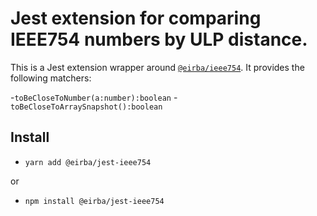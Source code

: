 # Jest extension for comparing IEEE754 numbers by ULP distance.

This is a Jest extension wrapper around [`@eirba/ieee754`](https://github.com/abrie/ieee754). It provides the following matchers:

-`toBeCloseToNumber(a:number):boolean` -`toBeCloseToArraySnapshot():boolean`

## Install

- `yarn add @eirba/jest-ieee754`

or

- `npm install @eirba/jest-ieee754`
